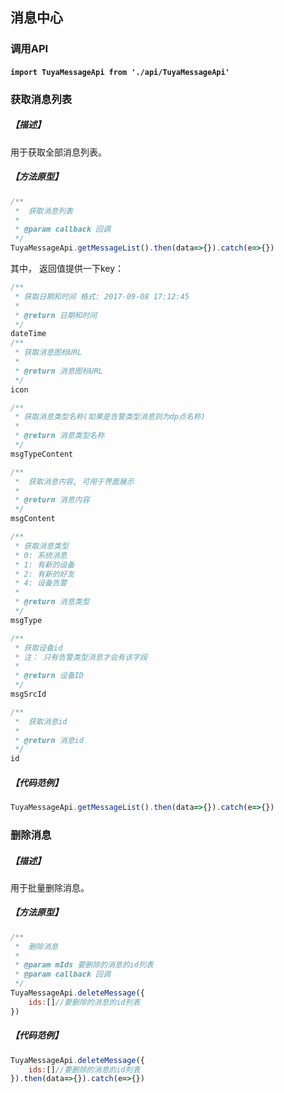 ## 消息中心
### 调用API
#### `import TuyaMessageApi from './api/TuyaMessageApi'`


### 获取消息列表

##### 【描述】

用于获取全部消息列表。

##### 【方法原型】

```js
/**
 *  获取消息列表
 *
 * @param callback 回调
 */
TuyaMessageApi.getMessageList().then(data=>{}).catch(e=>{})
```

其中， 返回值提供一下key：

```js
/**
 * 获取日期和时间 格式: 2017-09-08 17:12:45
 *
 * @return 日期和时间
 */
dateTime
/**
 * 获取消息图标URL
 *
 * @return 消息图标URL
 */
icon

/**
 * 获取消息类型名称(如果是告警类型消息则为dp点名称)
 *
 * @return 消息类型名称
 */
msgTypeContent

/**
 *  获取消息内容, 可用于界面展示
 *
 * @return 消息内容
 */
msgContent

/**
 * 获取消息类型
 * 0: 系统消息
 * 1: 有新的设备
 * 2: 有新的好友
 * 4: 设备告警
 *
 * @return 消息类型
 */
msgType

/**
 * 获取设备id
 * 注： 只有告警类型消息才会有该字段
 *
 * @return 设备ID
 */
msgSrcId

/**
 *  获取消息id
 *
 * @return 消息id
 */
id
```

##### 【代码范例】

```js
TuyaMessageApi.getMessageList().then(data=>{}).catch(e=>{})
```

### 删除消息

##### 【描述】

用于批量删除消息。

##### 【方法原型】

```js
/**
 *  删除消息
 *
 * @param mIds 要删除的消息的id列表
 * @param callback 回调
 */
TuyaMessageApi.deleteMessage({
	ids:[]//要删除的消息的id列表
})
```

##### 【代码范例】

```js
TuyaMessageApi.deleteMessage({
	ids:[]//要删除的消息的id列表
}).then(data=>{}).catch(e=>{})
```

## 